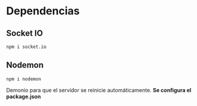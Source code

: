 # Dependencias

## Socket IO
```
npm i socket.io
```

## Nodemon
```
npm i nodemon
```
Demonio para que el servidor se reinicie automáticamente. <b>
Se configura el package.json 
